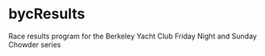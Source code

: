 bycResults
==========

Race results program for the Berkeley Yacht Club Friday Night and Sunday Chowder series
